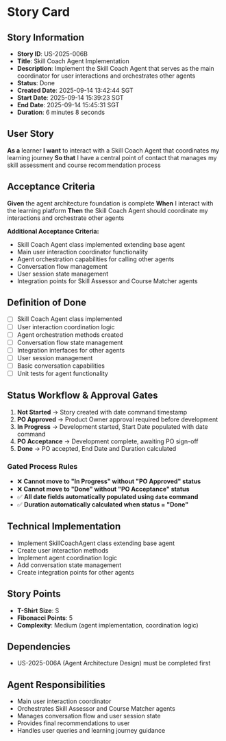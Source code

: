 # Story Card

## Story Information
- **Story ID**: US-2025-006B
- **Title**: Skill Coach Agent Implementation
- **Description**: Implement the Skill Coach Agent that serves as the main coordinator for user interactions and orchestrates other agents
- **Status**: Done
- **Created Date**: 2025-09-14 13:42:44 SGT
- **Start Date**: 2025-09-14 15:39:23 SGT
- **End Date**: 2025-09-14 15:45:31 SGT
- **Duration**: 6 minutes 8 seconds

## User Story
**As a** learner
**I want** to interact with a Skill Coach Agent that coordinates my learning journey
**So that** I have a central point of contact that manages my skill assessment and course recommendation process

## Acceptance Criteria
**Given** the agent architecture foundation is complete
**When** I interact with the learning platform
**Then** the Skill Coach Agent should coordinate my interactions and orchestrate other agents

**Additional Acceptance Criteria:**
- Skill Coach Agent class implemented extending base agent
- Main user interaction coordinator functionality
- Agent orchestration capabilities for calling other agents
- Conversation flow management
- User session state management
- Integration points for Skill Assessor and Course Matcher agents

## Definition of Done
- [ ] Skill Coach Agent class implemented
- [ ] User interaction coordination logic
- [ ] Agent orchestration methods created
- [ ] Conversation flow state management
- [ ] Integration interfaces for other agents
- [ ] User session management
- [ ] Basic conversation capabilities
- [ ] Unit tests for agent functionality

## Status Workflow & Approval Gates
1. **Not Started** → Story created with date command timestamp
2. **PO Approved** → Product Owner approval required before development
3. **In Progress** → Development started, Start Date populated with date command
4. **PO Acceptance** → Development complete, awaiting PO sign-off
5. **Done** → PO accepted, End Date and Duration calculated

### Gated Process Rules
- ❌ **Cannot move to "In Progress" without "PO Approved" status**
- ❌ **Cannot move to "Done" without "PO Acceptance" status**
- ✅ **All date fields automatically populated using `date` command**
- ✅ **Duration automatically calculated when status = "Done"**

## Technical Implementation
- Implement SkillCoachAgent class extending base agent
- Create user interaction methods
- Implement agent coordination logic
- Add conversation state management
- Create integration points for other agents

## Story Points
- **T-Shirt Size**: S
- **Fibonacci Points**: 5
- **Complexity**: Medium (agent implementation, coordination logic)

## Dependencies
- US-2025-006A (Agent Architecture Design) must be completed first

## Agent Responsibilities
- Main user interaction coordinator
- Orchestrates Skill Assessor and Course Matcher agents
- Manages conversation flow and user session state
- Provides final recommendations to user
- Handles user queries and learning journey guidance
